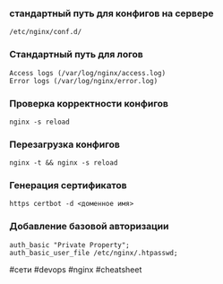 ### стандартный путь для конфигов на сервере
`/etc/nginx/conf.d/`

### Стандартный путь для логов
```
Access logs (/var/log/nginx/access.log)
Error logs (/var/log/nginx/error.log)
```


### Проверка корректности конфигов
`nginx -s reload`
### Перезагрузка конфигов
`nginx -t && nginx -s reload`
### Генерация сертификатов 
`https certbot -d <доменное имя>`
### Добавление базовой авторизации
```
auth_basic "Private Property";
auth_basic_user_file /etc/nginx/.htpasswd;
```


#сети #devops #nginx  #cheatsheet 
